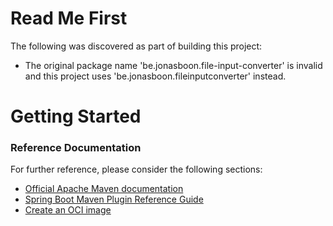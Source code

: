 # Read Me First
The following was discovered as part of building this project:

* The original package name 'be.jonasboon.file-input-converter' is invalid and this project uses 'be.jonasboon.fileinputconverter' instead.

# Getting Started

### Reference Documentation
For further reference, please consider the following sections:

* [Official Apache Maven documentation](https://maven.apache.org/guides/index.html)
* [Spring Boot Maven Plugin Reference Guide](https://docs.spring.io/spring-boot/docs/2.7.7/maven-plugin/reference/html/)
* [Create an OCI image](https://docs.spring.io/spring-boot/docs/2.7.7/maven-plugin/reference/html/#build-image)

